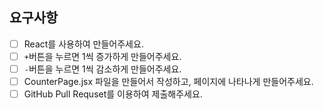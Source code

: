 ## 요구사항

- [ ] React를 사용하여 만들어주세요.
- [ ] `+`버튼을 누르면 1씩 증가하게 만들어주세요.
- [ ] `-`버튼을 누르면 1씩 감소하게 만들어주세요.
- [ ] CounterPage.jsx 파일을 만들어서 작성하고, 페이지에 나타나게 만들어주세요.
- [ ] GitHub Pull Requset를 이용하여 제출해주세요.
